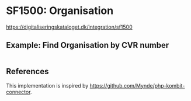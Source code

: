 # SF1500: Organisation

<https://digitaliseringskataloget.dk/integration/sf1500>

## Example: Find Organisation by CVR number

```php

```

## References

This implementation is inspired by <https://github.com/Mynde/php-kombit-connector>.
